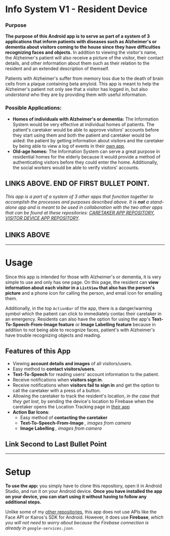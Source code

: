# Info System V1 - Resident  Device

### Purpose

**The purpose of this Android app is to serve as part of a system of 3 applications that inform patients with diseases such as Alzheimer's or dementia about visitors coming to the house since they have difficulties recognizing faces and objects.** In addition to viewing the visitor's name, the Alzheimer's patient will also receive a picture of the visitor, their contact details, and other information about them such as their relation to the resident and an extended description of themself. 

Patients with Alzheimer's suffer from memory loss due to the death of brain cells from a plaque containing beta amyloid. This app is meant to help the Alzheimer's patient not only see that a visitor has logged in, but also *understand* who they are by providing them with useful information.

### Possible Applications:
- **Homes of individuals with Alzheimer's or dementia:** The Information System would be very effective at individual homes of patients. The patient's caretaker would be able to approve visitors' accounts before they start using them and both the patient and caretaker would be aided: the patient by getting information about visitors and the caretaker by being able to view a log of events in their [own app]().
- **Old-age homes:** The Information System can serve a great purpose in residential homes for the elderly because it would provide a method of authenticating visitors before they could enter the home. Additionally, the social workers would be able to verify visitors' accounts.

## LINKS ABOVE. END OF FIRST BULLET POINT.

###### This app is a part of a system of 3 other apps that function together to accomplish the processes and purposes described above. It is **not** a stand-alone app and is meant to be used in collaboration with the two other apps that can be found at these repositories: [CARETAKER APP REPOSITORY](), [VISITOR DEVICE APP REPOSITORY](https://github.com/ishaanjav/InfoSystemV1-Visitor_Device).
## LINKS ABOVE

-----
# Usage
Since this app is intended for those with Alzheimer's or dementia, it is very simple to use and only has one page. On this page, the resident can **view information about each visitor in a `ListView` that also has the person's picture** and a phone icon for calling the person, and email icon for emailing them.

Additionally, in the top `ActionBar` of the app, there is a danger/warning symbol which the patient can click to immediately contac their caretaker in an emergency. Residents can also have the option for using the app's **Text-To-Speech-From-Image feature** or **Image Labelling feature** because in addition to not being able to recognize faces, patient's with Alzheimer's have trouble recognizing objects and reading. 

## Features of this App
- Viewing **account details and images** of all visitors/users.
- Easy method to **contact visitors/users**.
- **Text-To-Speech** for reading users' account information to the patient.
- Receive notifications when **visitors sign in**.
- Receive notifications when **visitors fail to sign in** and get the option to call the caretaker with a press of a button.
- Allowing the caretaker to track the resident's location, *in the case that they get lost*, by sending the device's location to Firebase when the caretaker opens the Location Tracking page in [their app]()
- **Action Bar Icons**:
   * Easy method of **contacting the caretaker**
   * **Text-To-Speech-From-Image** *, images from camera*
   * **Image Labelling** *, images from camera*
## Link Second to Last Bullet Point
-----
# Setup
**To use the app:** you simply have to clone this repository, open it in Android Studio, and run it on your Android device. 
**Once you have installed the app on your device, you can start using it without having to follow any additional steps.**

Unlike some of my [other repositories](https://github.com/ishaanjav), this app does not use APIs like the Face API or Kairos's SDK for Android. However, it does use **Firebase**, *which you will not need to worry about because the Firebase connection is already in `google-services.json`*. 

